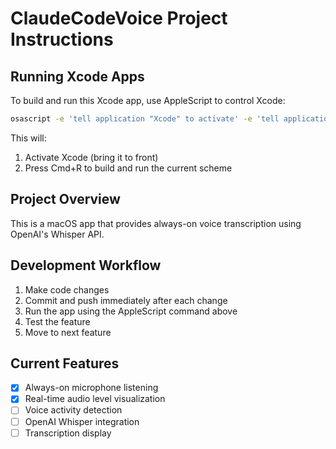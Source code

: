 # ClaudeCodeVoice Project Instructions

## Running Xcode Apps

To build and run this Xcode app, use AppleScript to control Xcode:

```bash
osascript -e 'tell application "Xcode" to activate' -e 'tell application "System Events" to keystroke "r" using command down'
```

This will:
1. Activate Xcode (bring it to front)
2. Press Cmd+R to build and run the current scheme

## Project Overview

This is a macOS app that provides always-on voice transcription using OpenAI's Whisper API.

## Development Workflow

1. Make code changes
2. Commit and push immediately after each change
3. Run the app using the AppleScript command above
4. Test the feature
5. Move to next feature

## Current Features

- [x] Always-on microphone listening
- [x] Real-time audio level visualization
- [ ] Voice activity detection
- [ ] OpenAI Whisper integration
- [ ] Transcription display